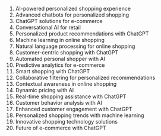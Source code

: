 1. AI-powered personalized shopping experience
2. Advanced chatbots for personalized shopping
3. ChatGPT solutions for e-commerce
4. Conversational AI for retail
5. Personalized product recommendations with ChatGPT
6. Machine learning in online shopping
7. Natural language processing for online shopping
8. Customer-centric shopping with ChatGPT
9. Automated personal shopper with AI
10. Predictive analytics for e-commerce
11. Smart shopping with ChatGPT
12. Collaborative filtering for personalized recommendations
13. Contextual awareness in online shopping
14. Dynamic pricing with AI
15. Real-time shopping assistance with ChatGPT
16. Customer behavior analysis with AI
17. Enhanced customer engagement with ChatGPT
18. Personalized shopping trends with machine learning
19. Innovative shopping technology solutions
20. Future of e-commerce with ChatGPT
